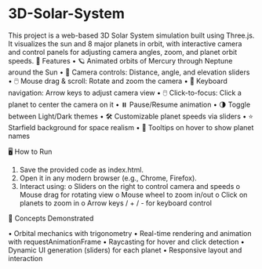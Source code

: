 # 3D-Solar-System

This project is a web-based 3D Solar System simulation built using Three.js. It visualizes the sun and 8 major planets in orbit, with interactive camera and control panels for adjusting camera angles, zoom, and planet orbit speeds.
🚀 Features
•	🪐 Animated orbits of Mercury through Neptune around the Sun
•	🎥 Camera controls: Distance, angle, and elevation sliders
•	🖱️ Mouse drag & scroll: Rotate and zoom the camera
•	🧭 Keyboard navigation: Arrow keys to adjust camera view
•	🖱️ Click-to-focus: Click a planet to center the camera on it
•	⏸️ Pause/Resume animation
•	🌗 Toggle between Light/Dark themes
•	🛠️ Customizable planet speeds via sliders
•	⭐ Starfield background for space realism
•	📝 Tooltips on hover to show planet names

🖥️ How to Run
1.	Save the provided code as index.html.
2.	Open it in any modern browser (e.g., Chrome, Firefox).
3.	Interact using:
o	Sliders on the right to control camera and speeds
o	Mouse drag for rotating view
o	Mouse wheel to zoom in/out
o	Click on planets to zoom in
o	Arrow keys / + / - for keyboard control


🧠 Concepts Demonstrated

•	Orbital mechanics with trigonometry
•	Real-time rendering and animation with requestAnimationFrame
•	Raycasting for hover and click detection
•	Dynamic UI generation (sliders) for each planet
•	Responsive layout and interaction

